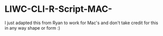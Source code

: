 # LIWC-CLI-R-Script-MAC-
I just adapted this from Ryan to work for Mac's and don't take credit for this in any way shape or form :) 
